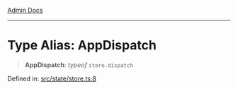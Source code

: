 [Admin Docs](/)

***

# Type Alias: AppDispatch

> **AppDispatch**: *typeof* `store.dispatch`

Defined in: [src/state/store.ts:8](https://github.com/PalisadoesFoundation/talawa-admin/blob/main/src/state/store.ts#L8)
